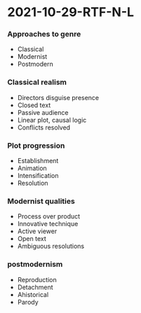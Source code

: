 # 2021-10-29-RTF-N-L

### Approaches to genre
- Classical
- Modernist
- Postmodern

### Classical realism
- Directors disguise presence
- Closed text
- Passive audience
- Linear plot, causal logic
- Conflicts resolved

### Plot progression
- Establishment
- Animation
- Intensification
- Resolution

### Modernist qualities
- Process over product
- Innovative technique
- Active viewer
- Open text
- Ambiguous resolutions

### postmodernism
- Reproduction
- Detachment
- Ahistorical
- Parody
